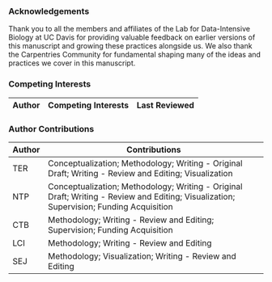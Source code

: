 ### Acknowledgements

Thank you to all the members and affiliates of the Lab for Data-Intensive Biology at UC Davis for providing valuable feedback on earlier versions of this manuscript and growing these practices alongside us. We also thank the Carpentries Community for fundamental shaping many of the ideas and practices we cover in this manuscript.

### Competing Interests

|Author|Competing Interests|Last Reviewed|
|---|---|---|

### Author Contributions

|Author|Contributions|
|---|---|
|TER| Conceptualization; Methodology; Writing - Original Draft; Writing - Review and Editing; Visualization |
|NTP| Conceptualization; Methodology; Writing - Original Draft; Writing - Review and Editing; Visualization; Supervision; Funding Acquisition |
|CTB| Methodology; Writing - Review and Editing; Supervision; Funding Acquisition |
|LCI| Methodology; Writing - Review and Editing |
|SEJ| Methodology; Visualization; Writing - Review and Editing |
